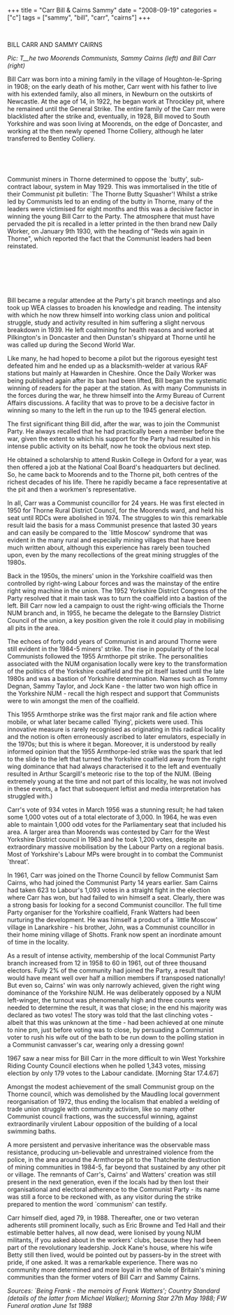 +++
title = "Carr Bill & Cairns Sammy"
date = "2008-09-19"
categories = ["c"]
tags = ["sammy", "bill", "carr", "cairns"]
+++

 

BILL CARR AND SAMMY CAIRNS

_Pic: T__he two Moorends Communists, Sammy Cairns (left) and Bill Carr (right)_

Bill Carr was born into a mining family in the village of Houghton-le-Spring in 1908; on the early death of his mother, Carr went with his father to live with his extended family, also all miners, in Newburn on the outskirts of Newcastle. At the age of 14, in 1922, he began work at Throckley pit, where he remained until the General Strike. The entire family of the Carr men were blacklisted after the strike and, eventually, in 1928, Bill moved to South Yorkshire and was soon living at Moorends, on the edge of Doncaster, and working at the then newly opened Thorne Colliery, although he later transferred to Bentley Colliery.

 

 

Communist miners in Thorne determined to oppose the \`butty', sub-contract labour, system in May 1929. This was immortalised in the title of their Communist pit bulletin: \`The Thorne Butty Squasher'! Whilst a strike led by Communists led to an ending of the butty in Thorne, many of the leaders were victimised for eight months and this was a decisive factor in winning the young Bill Carr to the Party. The atmosphere that must have pervaded the pit is recalled in a letter printed in the then brand new Daily Worker, on January 9th 1930, with the heading of "Reds win again in Thorne", which reported the fact that the Communist leaders had been reinstated.

 

 

 

Bill became a regular attendee at the Party's pit branch meetings and also took up WEA classes to broaden his knowledge and reading. The intensity with which he now threw himself into working class union and political struggle, study and activity resulted in him suffering a slight nervous breakdown in 1939. He left coalmining for health reasons and worked at Pilkington's in Doncaster and then Dunstan's shipyard at Thorne until he was called up during the Second World War.

Like many, he had hoped to become a pilot but the rigorous eyesight test defeated him and he ended up as a blacksmith-welder at various RAF stations but mainly at Hawarden in Cheshire. Once the Daily Worker was being published again after its ban had been lifted, Bill began the systematic winning of readers for the paper at the station. As with many Communists in the forces during the war, he threw himself into the Army Bureau of Current Affairs discussions. A facility that was to prove to be a decisive factor in winning so many to the left in the run up to the 1945 general election.

The first significant thing Bill did, after the war, was to join the Communist Party. He always recalled that he had practically been a member before the war, given the extent to which his support for the Party had resulted in his intense public activity on its behalf, now he took the obvious next step.

He obtained a scholarship to attend Ruskin College in Oxford for a year, was then offered a job at the National Coal Board's headquarters but declined. So, he came back to Moorends and to the Thorne pit, both centres of the richest decades of his life. There he rapidly became a face representative at the pit and then a workmen's representative.

In all, Carr was a Communist councillor for 24 years. He was first elected in 1950 for Thorne Rural District Council, for the Moorends ward, and held his seat until RDCs were abolished in 1974. The struggles to win this remarkable result laid the basis for a mass Communist presence that lasted 30 years and can easily be compared to the \`little Moscow' syndrome that was evident in the many rural and especially mining villages that have been much written about, although this experience has rarely been touched upon, even by the many recollections of the great mining struggles of the 1980s.

Back in the 1950s, the miners' union in the Yorkshire coalfield was then controlled by right-wing Labour forces and was the mainstay of the entire right wing machine in the union. The 1952 Yorkshire District Congress of the Party resolved that it main task was to turn the coalfield into a bastion of the left. Bill Carr now led a campaign to oust the right-wing officials the Thorne NUM branch and, in 1955, he became the delegate to the Barnsley District Council of the union, a key position given the role it could play in mobilising all pits in the area.

The echoes of forty odd years of Communist in and around Thorne were still evident in the 1984-5 miners' strike. The rise in popularity of the local Communists followed the 1955 Armthorpe pit strike. The personalities associated with the NUM organisation locally were key to the transformation of the politics of the Yorkshire coalfield and the pit itself lasted until the late 1980s and was a bastion of Yorkshire determination. Names such as Tommy Degnan, Sammy Taylor, and Jock Kane - the latter two won high office in the Yorkshire NUM - recall the high respect and support that Communists were to win amongst the men of the coalfield.

This 1955 Armthorpe strike was the first major rank and file action where mobile, or what later became called \`flying', pickets were used. This innovative measure is rarely recognised as originating in this radical locality and the notion is often erroneously ascribed to later emulators, especially in the 1970s; but this is where it began. Moreover, it is understood by really informed opinion that the 1955 Armthorpe-led strike was the spark that led to the slide to the left that turned the Yorkshire coalfield away from the right wing dominance that had always characterised it to the left and eventually resulted in Arthur Scargill's meteoric rise to the top of the NUM. (Being extremely young at the time and not part of this locality, he was not involved in these events, a fact that subsequent leftist and media interpretation has struggled with.)

Carr's vote of 934 votes in March 1956 was a stunning result; he had taken some 1,000 votes out of a total electorate of 3,000. In 1964, he was even able to maintain 1,000 odd votes for the Parliamentary seat that included his area. A larger area than Moorends was contested by Carr for the West Yorkshire District council in 1963 and he took 1,200 votes, despite an extraordinary massive mobilisation by the Labour Party on a regional basis. Most of Yorkshire's Labour MPs were brought in to combat the Communist \`threat'.

In 1961, Carr was joined on the Thorne Council by fellow Communist Sam Cairns, who had joined the Communist Party 14 years earlier. Sam Cairns had taken 623 to Labour's 1,093 votes in a straight fight in the election where Carr has won, but had failed to win himself a seat. Clearly, there was a strong basis for looking for a second Communist councillor. The full time Party organiser for the Yorkshire coalfield, Frank Watters had been nurturing the development. He was himself a product of a \`little Moscow' village in Lanarkshire - his brother, John, was a Communist councillor in their home mining village of Shotts. Frank now spent an inordinate amount of time in the locality.

As a result of intense activity, membership of the local Communist Party branch increased from 12 in 1958 to 60 in 1961, out of three thousand electors. Fully 2% of the community had joined the Party, a result that would have meant well over half a million members if transposed nationally! But even so, Cairns' win was only narrowly achieved, given the right wing dominance of the Yorkshire NUM. He was deliberately opposed by a NUM left-winger, the turnout was phenomenally high and three counts were needed to determine the result, it was that close; in the end his majority was declared as two votes! The story was told that the last clinching votes - albeit that this was unknown at the time - had been achieved at one minute to nine pm, just before voting was to close, by persuading a Communist voter to rush his wife out of the bath to be run down to the polling station in a Communist canvasser's car, wearing only a dressing gown!

1967 saw a near miss for Bill Carr in the more difficult to win West Yorkshire Riding County Council elections when he polled 1,343 votes, missing election by only 179 votes to the Labour candidate. \[Morning Star 17.4.67\]

Amongst the modest achievement of the small Communist group on the Thorne council, which was demolished by the Maudling local government reorganisation of 1972, thus ending the localism that enabled a welding of trade union struggle with community activism, like so many other Communist council fractions, was the successful winning, against extraordinarily virulent Labour opposition of the building of a local swimming baths.

A more persistent and pervasive inheritance was the observable mass resistance, producing un-believable and unrestrained violence from the police, in the area around the Armthorpe pit to the Thatcherite destruction of mining communities in 1984-5, far beyond that sustained by any other pit or village. The remnants of Carr's, Cairns' and Watters' creation was still present in the next generation, even if the locals had by then lost their organisational and electoral adherence to the Communist Party - its name was still a force to be reckoned with, as any visitor during the strike prepared to mention the word \`communism' can testify.

Carr himself died, aged 79, in 1988. Thereafter, one or two veteran adherents still prominent locally, such as Eric Browne and Ted Hall and their estimable better halves, all now dead, were lionised by young NUM militants, if you asked about in the workers' clubs, because they had been part of the revolutionary leadership. Jock Kane's house, where his wife Betty still then lived, would be pointed out by passers-by in the street with pride, if one asked. It was a remarkable experience. There was no community more determined and more loyal in the whole of Britain's mining communities than the former voters of Bill Carr and Sammy Cairns.

_Sources: \`Being Frank - the memoirs of Frank Watters'; Country Standard (details of the latter from Michael Walker); Morning Star 27th May 1988; FW Funeral oration June 1st 1988_
